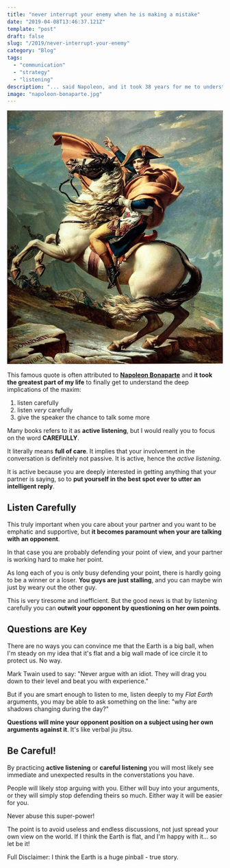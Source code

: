 ```yaml
---
title: "never interrupt your enemy when he is making a mistake"
date: "2019-04-08T13:46:37.121Z"
template: "post"
draft: false
slug: "/2019/never-interrupt-your-enemy"
category: "Blog"
tags:
  - "communication"
  - "strategy"
  - "listening"
description: "... said Napoleon, and it took 38 years for me to understand it"
image: "napoleon-bonaparte.jpg"
---
```


![Napoleon Bonaparte](./media/napoleon-bonaparte.jpg)

This famous quote is often attributed to [**Napoleon Bonaparte**](https://quoteinvestigator.com/2010/07/06/never-interfere/)
and **it took the greatest part of my life** to finally get to understand the deep implications of the maxim:

1. listen carefully
2. listen _very_ carefully
3. give the speaker the chance to talk some more

Many books refers to it as **active listening**, but I would really you to focus on the word **CAREFULLY**.

It literally means **full of care**. It implies that your involvement in the conversation is definitely not
passive. It is active, hence the _active listening_.

It is active because you are deeply interested in getting anything that your partner is saying, so to
**put yourself in the best spot ever to utter an intelligent reply**.

## Listen Carefully

This truly important when you care about your partner and you want to be emphatic and supportive,
but **it becomes paramount when your are talking with an opponent**.

In that case you are probably defending your point of view, and your partner is working hard to make her point.

As long each of you is only busy defending your point, there is hardly going to be a winner or a loser.
**You guys are just stalling**, and you can maybe win just by weary out the other guy.

This is very tiresome and inefficient. But the good news is that by listening carefully you can
**outwit your opponent by questioning on her own points**.

## Questions are Key

There are no ways you can convince me that the Earth is a big ball, when I'm steady on my idea
that it's flat and a big wall made of ice circle it to protect us. No way.

Mark Twain used to say: "Never argue with an idiot. They will drag you down to their
level and beat you with experience."

But if you are smart enough to listen to me, listen deeply to my _Flat Earth_ arguments,
you may be able to ask something on the line: "why are shadows changing during the day?"

**Questions will mine your opponent position on a subject using her own arguments against it**.
It's like verbal jiu jitsu.

## Be Careful!

By practicing **active listening** or **careful listening** you will most likely see
immediate and unexpected results in the converstations you have.

People will likely stop arguing with you. Either will buy into your arguments, or they
will simply stop defending theirs so much. Either way it will be easier for you.

Never abuse this super-power!

The point is to avoid useless and endless discussions, not just spread your own view
on the world. If I think the Earth is flat, and I'm happy with it... so let be it!

Full Disclaimer:
I think the Earth is a huge pinball - true story.
